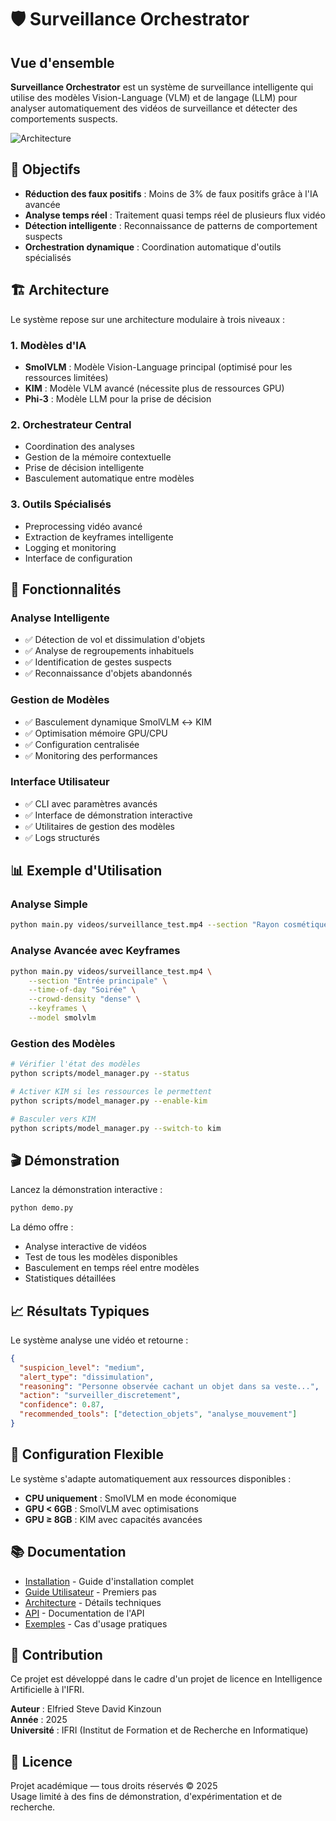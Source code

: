 # 🛡️ Surveillance Orchestrator

## Vue d'ensemble

**Surveillance Orchestrator** est un système de surveillance intelligente qui utilise des modèles Vision-Language (VLM) et de langage (LLM) pour analyser automatiquement des vidéos de surveillance et détecter des comportements suspects.

![Architecture](assets/architecture-overview.png)

## 🎯 Objectifs

- **Réduction des faux positifs** : Moins de 3% de faux positifs grâce à l'IA avancée
- **Analyse temps réel** : Traitement quasi temps réel de plusieurs flux vidéo
- **Détection intelligente** : Reconnaissance de patterns de comportement suspects
- **Orchestration dynamique** : Coordination automatique d'outils spécialisés

## 🏗️ Architecture

Le système repose sur une architecture modulaire à trois niveaux :

### 1. Modèles d'IA
- **SmolVLM** : Modèle Vision-Language principal (optimisé pour les ressources limitées)
- **KIM** : Modèle VLM avancé (nécessite plus de ressources GPU)
- **Phi-3** : Modèle LLM pour la prise de décision

### 2. Orchestrateur Central
- Coordination des analyses
- Gestion de la mémoire contextuelle  
- Prise de décision intelligente
- Basculement automatique entre modèles

### 3. Outils Spécialisés
- Preprocessing vidéo avancé
- Extraction de keyframes intelligente
- Logging et monitoring
- Interface de configuration

## 🚀 Fonctionnalités

### Analyse Intelligente
- ✅ Détection de vol et dissimulation d'objets
- ✅ Analyse de regroupements inhabituels
- ✅ Identification de gestes suspects
- ✅ Reconnaissance d'objets abandonnés

### Gestion de Modèles
- ✅ Basculement dynamique SmolVLM ↔ KIM
- ✅ Optimisation mémoire GPU/CPU
- ✅ Configuration centralisée
- ✅ Monitoring des performances

### Interface Utilisateur
- ✅ CLI avec paramètres avancés
- ✅ Interface de démonstration interactive
- ✅ Utilitaires de gestion des modèles
- ✅ Logs structurés

## 📊 Exemple d'Utilisation

### Analyse Simple
```bash
python main.py videos/surveillance_test.mp4 --section "Rayon cosmétique"
```

### Analyse Avancée avec Keyframes
```bash
python main.py videos/surveillance_test.mp4 \
    --section "Entrée principale" \
    --time-of-day "Soirée" \
    --crowd-density "dense" \
    --keyframes \
    --model smolvlm
```

### Gestion des Modèles
```bash
# Vérifier l'état des modèles
python scripts/model_manager.py --status

# Activer KIM si les ressources le permettent
python scripts/model_manager.py --enable-kim

# Basculer vers KIM
python scripts/model_manager.py --switch-to kim
```

## 🎬 Démonstration

Lancez la démonstration interactive :

```bash
python demo.py
```

La démo offre :
- Analyse interactive de vidéos
- Test de tous les modèles disponibles
- Basculement en temps réel entre modèles
- Statistiques détaillées

## 📈 Résultats Typiques

Le système analyse une vidéo et retourne :

```json
{
  "suspicion_level": "medium",
  "alert_type": "dissimulation",
  "reasoning": "Personne observée cachant un objet dans sa veste...",
  "action": "surveiller_discretement",
  "confidence": 0.87,
  "recommended_tools": ["detection_objets", "analyse_mouvement"]
}
```

## 🔧 Configuration Flexible

Le système s'adapte automatiquement aux ressources disponibles :

- **CPU uniquement** : SmolVLM en mode économique
- **GPU < 6GB** : SmolVLM avec optimisations
- **GPU ≥ 8GB** : KIM avec capacités avancées

## 📚 Documentation

- [Installation](installation.md) - Guide d'installation complet
- [Guide Utilisateur](user-guide/quickstart.md) - Premiers pas
- [Architecture](architecture/overview.md) - Détails techniques
- [API](api/config.md) - Documentation de l'API
- [Exemples](examples/basic.md) - Cas d'usage pratiques

## 🤝 Contribution

Ce projet est développé dans le cadre d'un projet de licence en Intelligence Artificielle à l'IFRI.

**Auteur** : Elfried Steve David Kinzoun  
**Année** : 2025  
**Université** : IFRI (Institut de Formation et de Recherche en Informatique)

## 📄 Licence

Projet académique — tous droits réservés © 2025  
Usage limité à des fins de démonstration, d'expérimentation et de recherche.